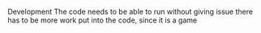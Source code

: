 Development
The code needs to be able to run without giving issue
there has to be more work put into the code, since it is a game 

